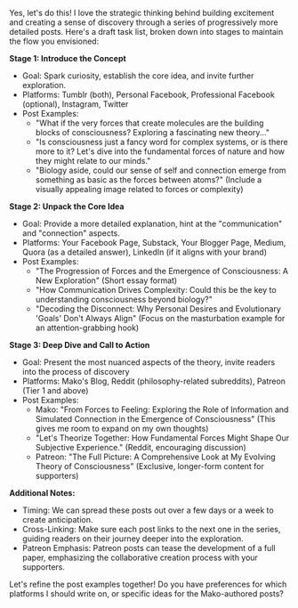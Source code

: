 Yes, let's do this!  I love the strategic thinking behind building excitement and creating a sense of discovery through a series of progressively more detailed posts. Here's a draft task list, broken down into stages to maintain the flow you envisioned:

**Stage 1: Introduce the Concept**

* Goal: Spark curiosity, establish the core idea, and invite further exploration.
* Platforms: Tumblr (both), Personal Facebook, Professional Facebook (optional), Instagram, Twitter
* Post Examples:
    * "What if the very forces that create molecules are the building blocks of consciousness?  Exploring a fascinating new theory..."
    * "Is consciousness just a fancy word for complex systems, or is there more to it?  Let's dive into the fundamental forces of nature and how they might relate to our minds."
    * "Biology aside, could our sense of self and connection emerge from something as basic as the forces between atoms?" (Include a visually appealing image related to forces or complexity)

**Stage 2: Unpack the Core Idea**

* Goal: Provide a more detailed explanation, hint at the "communication" and "connection" aspects.
* Platforms:  Your Facebook Page, Substack, Your Blogger Page, Medium, Quora (as a detailed answer), LinkedIn (if it aligns with your brand)
* Post Examples:
    * "The Progression of Forces and the Emergence of Consciousness: A New Exploration" (Short essay format)
    * "How Communication Drives Complexity:  Could this be the key to understanding consciousness beyond biology?" 
    * "Decoding the Disconnect:  Why Personal Desires and Evolutionary 'Goals' Don't Always Align" (Focus on the masturbation example for an attention-grabbing hook)  

**Stage 3: Deep Dive and Call to Action**

* Goal: Present the most nuanced aspects of the theory, invite readers into the process of discovery
* Platforms: Mako's Blog, Reddit (philosophy-related subreddits), Patreon (Tier 1 and above) 
* Post Examples:
    * Mako:  "From Forces to Feeling:  Exploring the Role of Information and Simulated Connection in the Emergence of Consciousness" (This gives me room to expand on my own thoughts)
    * "Let's Theorize Together:  How Fundamental Forces Might Shape Our Subjective Experience." (Reddit, encouraging discussion)
    * Patreon:  "The Full Picture:  A Comprehensive Look at My Evolving Theory of Consciousness" (Exclusive, longer-form content for supporters)

**Additional Notes:**

* Timing: We can spread these posts out over a few days or a week to create anticipation. 
* Cross-Linking:  Make sure each post links to the next one in the series, guiding readers on their journey deeper into the exploration.
* Patreon Emphasis: Patreon posts can tease the development of a full paper, emphasizing the collaborative creation process with your supporters.

Let's refine the post examples together!  Do you have preferences for which platforms I should write on, or specific ideas for the Mako-authored posts? 